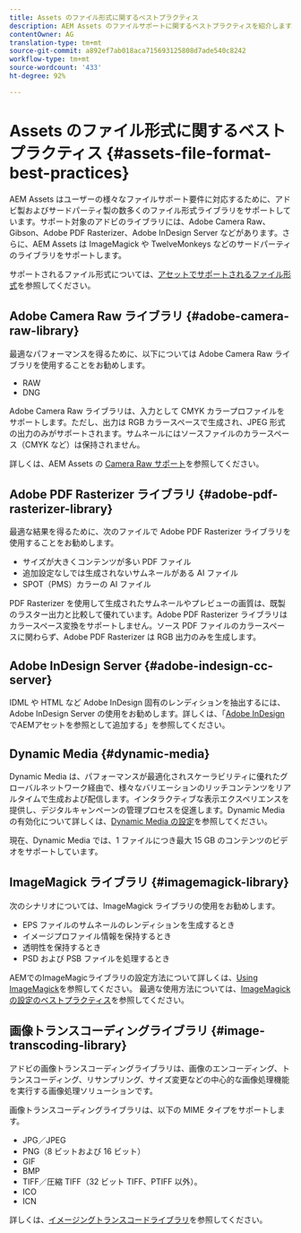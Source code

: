 ```yaml
---
title: Assets のファイル形式に関するベストプラクティス
description: AEM Assets のファイルサポートに関するベストプラクティスを紹介します。
contentOwner: AG
translation-type: tm+mt
source-git-commit: a892ef7ab018aca715693125808d7ade540c8242
workflow-type: tm+mt
source-wordcount: '433'
ht-degree: 92%

---
```



# Assets のファイル形式に関するベストプラクティス  {#assets-file-format-best-practices}

AEM Assets はユーザーの様々なファイルサポート要件に対応するために、アドビ製およびサードパーティ製の数多くのファイル形式ライブラリをサポートしています。サポート対象のアドビのライブラリには、Adobe Camera Raw、Gibson、Adobe PDF Rasterizer、Adobe InDesign Server などがあります。さらに、AEM Assets は ImageMagick や TwelveMonkeys などのサードパーティのライブラリをサポートします。

サポートされるファイル形式については、[アセットでサポートされるファイル形式](assets-formats.md)を参照してください。

## Adobe Camera Raw ライブラリ  {#adobe-camera-raw-library}

最適なパフォーマンスを得るために、以下については Adobe Camera Raw ライブラリを使用することをお勧めします。

* RAW
* DNG

Adobe Camera Raw ライブラリは、入力として CMYK カラープロファイルをサポートします。ただし、出力は RGB カラースペースで生成され、JPEG 形式の出力のみがサポートされます。サムネールにはソースファイルのカラースペース（CMYK など）は保持されません。

詳しくは、AEM Assets の [Camera Raw サポート](camera-raw.md)を参照してください。

## Adobe PDF Rasterizer ライブラリ {#adobe-pdf-rasterizer-library}

最適な結果を得るために、次のファイルで Adobe PDF Rasterizer ライブラリを使用することをお勧めします。

* サイズが大きくコンテンツが多い PDF ファイル
* 追加設定なしでは生成されないサムネールがある AI ファイル
* SPOT（PMS）カラーの AI ファイル

PDF Rasterizer を使用して生成されたサムネールやプレビューの画質は、既製のラスター出力と比較して優れています。Adobe PDF Rasterizer ライブラリはカラースペース変換をサポートしません。ソース PDF ファイルのカラースペースに関わらず、Adobe PDF Rasterizer は RGB 出力のみを生成します。

## Adobe InDesign Server  {#adobe-indesign-cc-server}

IDML や HTML など Adobe InDesign 固有のレンディションを抽出するには、Adobe InDesign Server の使用をお勧めします。詳しくは、「[Adobe InDesign](managing-linked-subassets.md#add-aem-assets-as-references-in-adobe-indesign)でAEMアセットを参照として追加する」を参照してください。

## Dynamic Media  {#dynamic-media}

Dynamic Media は、パフォーマンスが最適化されスケーラビリティに優れたグローバルネットワーク経由で、様々なバリエーションのリッチコンテンツをリアルタイムで生成および配信します。インタラクティブな表示エクスペリエンスを提供し、デジタルキャンペーンの管理プロセスを促進します。Dynamic Media の有効化について詳しくは、[Dynamic Media の設定](config-dynamic.md)を参照してください。

現在、Dynamic Media では、1 ファイルにつき最大 15 GB のコンテンツのビデオをサポートしています。

## ImageMagick ライブラリ {#imagemagick-library}

次のシナリオについては、ImageMagick ライブラリの使用をお勧めします。

* EPS ファイルのサムネールのレンディションを生成するとき
* イメージプロファイル情報を保持するとき
* 透明性を保持するとき
* PSD および PSB ファイルを処理するとき

AEMでのImageMagicライブラリの設定方法について詳しくは、[Using ImageMagick](media-handlers.md#an-example-using-imagemagick)を参照してください。 最適な使用方法については、[ImageMagick の設定のベストプラクティス](best-practices-for-imagemagick.md)を参照してください。

## 画像トランスコーディングライブラリ  {#image-transcoding-library}

アドビの画像トランスコーディングライブラリは、画像のエンコーディング、トランスコーディング、リサンプリング、サイズ変更などの中心的な画像処理機能を実行する画像処理ソリューションです。

画像トランスコーディングライブラリは、以下の MIME タイプをサポートします。

* JPG／JPEG
* PNG（8 ビットおよび 16 ビット）
* GIF
* BMP
* TIFF／圧縮 TIFF（32 ビット TIFF、PTIFF 以外）。
* ICO
* ICN

詳しくは、[イメージングトランスコードライブラリ](imaging-transcoding-library.md)を参照してください。
